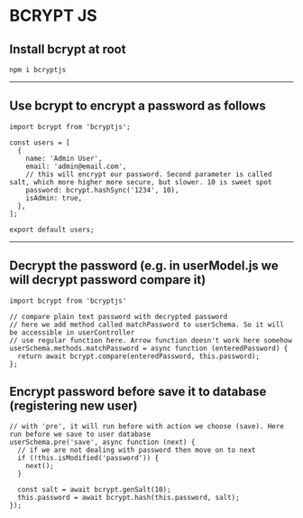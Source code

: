 # BCRYPT JS

## Install bcrypt at root
`npm i bcryptjs`

---

## Use bcrypt to encrypt a password as follows
```
import bcrypt from 'bcryptjs';

const users = [
  {
    name: 'Admin User',
    email: 'admin@email.com',
    // this will encrypt our password. Second parameter is called salt, which more higher more secure, but slower. 10 is sweet spot
    password: bcrypt.hashSync('1234', 10),
    isAdmin: true,
  },
];

export default users;
```

---

## Decrypt the password (e.g. in userModel.js we will decrypt password compare it)
```
import bcrypt from 'bcryptjs'

// compare plain text password with decrypted password
// here we add method called matchPassword to userSchema. So it will be accessible in userController
// use regular function here. Arrow function doesn't work here somehow
userSchema.methods.matchPassword = async function (enteredPassword) {
  return await bcrypt.compare(enteredPassword, this.password);
};
```

## Encrypt password before save it to database (registering new user)
```
// with 'pre', it will run before with action we choose (save). Here run before we save to user database
userSchema.pre('save', async function (next) {
  // if we are not dealing with password then move on to next
  if (!this.isModified('password')) {
    next();
  }

  const salt = await bcrypt.genSalt(10);
  this.password = await bcrypt.hash(this.password, salt);
});
```